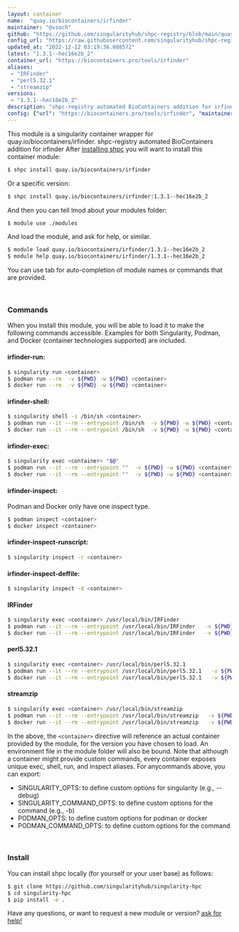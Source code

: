 ```yaml
---
layout: container
name:  "quay.io/biocontainers/irfinder"
maintainer: "@vsoch"
github: "https://github.com/singularityhub/shpc-registry/blob/main/quay.io/biocontainers/irfinder/container.yaml"
config_url: "https://raw.githubusercontent.com/singularityhub/shpc-registry/main/quay.io/biocontainers/irfinder/container.yaml"
updated_at: "2022-12-12 03:19:36.088572"
latest: "1.3.1--hec16e2b_2"
container_url: "https://biocontainers.pro/tools/irfinder"
aliases:
 - "IRFinder"
 - "perl5.32.1"
 - "streamzip"
versions:
 - "1.3.1--hec16e2b_2"
description: "shpc-registry automated BioContainers addition for irfinder"
config: {"url": "https://biocontainers.pro/tools/irfinder", "maintainer": "@vsoch", "description": "shpc-registry automated BioContainers addition for irfinder", "latest": {"1.3.1--hec16e2b_2": "sha256:75da0f3da1b5d823d5d6b882376dcebd07ac2cf81a7727c1d061e2563b9005bd"}, "tags": {"1.3.1--hec16e2b_2": "sha256:75da0f3da1b5d823d5d6b882376dcebd07ac2cf81a7727c1d061e2563b9005bd"}, "docker": "quay.io/biocontainers/irfinder", "aliases": {"IRFinder": "/usr/local/bin/IRFinder", "perl5.32.1": "/usr/local/bin/perl5.32.1", "streamzip": "/usr/local/bin/streamzip"}}
---
```


This module is a singularity container wrapper for quay.io/biocontainers/irfinder.
shpc-registry automated BioContainers addition for irfinder
After [installing shpc](#install) you will want to install this container module:


```bash
$ shpc install quay.io/biocontainers/irfinder
```

Or a specific version:

```bash
$ shpc install quay.io/biocontainers/irfinder:1.3.1--hec16e2b_2
```

And then you can tell lmod about your modules folder:

```bash
$ module use ./modules
```

And load the module, and ask for help, or similar.

```bash
$ module load quay.io/biocontainers/irfinder/1.3.1--hec16e2b_2
$ module help quay.io/biocontainers/irfinder/1.3.1--hec16e2b_2
```

You can use tab for auto-completion of module names or commands that are provided.

<br>

### Commands

When you install this module, you will be able to load it to make the following commands accessible.
Examples for both Singularity, Podman, and Docker (container technologies supported) are included.

#### irfinder-run:

```bash
$ singularity run <container>
$ podman run --rm  -v ${PWD} -w ${PWD} <container>
$ docker run --rm  -v ${PWD} -w ${PWD} <container>
```

#### irfinder-shell:

```bash
$ singularity shell -s /bin/sh <container>
$ podman run --it --rm --entrypoint /bin/sh  -v ${PWD} -w ${PWD} <container>
$ docker run --it --rm --entrypoint /bin/sh  -v ${PWD} -w ${PWD} <container>
```

#### irfinder-exec:

```bash
$ singularity exec <container> "$@"
$ podman run --it --rm --entrypoint ""  -v ${PWD} -w ${PWD} <container> "$@"
$ docker run --it --rm --entrypoint ""  -v ${PWD} -w ${PWD} <container> "$@"
```

#### irfinder-inspect:

Podman and Docker only have one inspect type.

```bash
$ podman inspect <container>
$ docker inspect <container>
```

#### irfinder-inspect-runscript:

```bash
$ singularity inspect -r <container>
```

#### irfinder-inspect-deffile:

```bash
$ singularity inspect -d <container>
```


#### IRFinder

```bash
$ singularity exec <container> /usr/local/bin/IRFinder
$ podman run --it --rm --entrypoint /usr/local/bin/IRFinder   -v ${PWD} -w ${PWD} <container> -c " $@"
$ docker run --it --rm --entrypoint /usr/local/bin/IRFinder   -v ${PWD} -w ${PWD} <container> -c " $@"
```


#### perl5.32.1

```bash
$ singularity exec <container> /usr/local/bin/perl5.32.1
$ podman run --it --rm --entrypoint /usr/local/bin/perl5.32.1   -v ${PWD} -w ${PWD} <container> -c " $@"
$ docker run --it --rm --entrypoint /usr/local/bin/perl5.32.1   -v ${PWD} -w ${PWD} <container> -c " $@"
```


#### streamzip

```bash
$ singularity exec <container> /usr/local/bin/streamzip
$ podman run --it --rm --entrypoint /usr/local/bin/streamzip   -v ${PWD} -w ${PWD} <container> -c " $@"
$ docker run --it --rm --entrypoint /usr/local/bin/streamzip   -v ${PWD} -w ${PWD} <container> -c " $@"
```



In the above, the `<container>` directive will reference an actual container provided
by the module, for the version you have chosen to load. An environment file in the
module folder will also be bound. Note that although a container
might provide custom commands, every container exposes unique exec, shell, run, and
inspect aliases. For anycommands above, you can export:

 - SINGULARITY_OPTS: to define custom options for singularity (e.g., --debug)
 - SINGULARITY_COMMAND_OPTS: to define custom options for the command (e.g., -b)
 - PODMAN_OPTS: to define custom options for podman or docker
 - PODMAN_COMMAND_OPTS: to define custom options for the command

<br>

### Install

You can install shpc locally (for yourself or your user base) as follows:

```bash
$ git clone https://github.com/singularityhub/singularity-hpc
$ cd singularity-hpc
$ pip install -e .
```

Have any questions, or want to request a new module or version? [ask for help!](https://github.com/singularityhub/singularity-hpc/issues)
